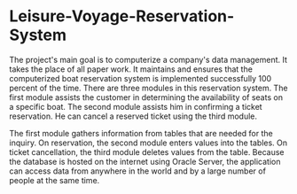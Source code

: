 # Leisure-Voyage-Reservation-System
The project's main goal is to computerize a company's data management. It takes the place of all paper work. It maintains and ensures that the computerized boat reservation system is implemented successfully 100 percent of the time. There are three modules in this reservation system. The first module assists the customer in determining the availability of seats on a specific boat. The second module assists him in confirming a ticket reservation. He can cancel a reserved ticket using the third module.

The first module gathers information from tables that are needed for the inquiry. On reservation, the second module enters values into the tables. On ticket cancellation, the third module deletes values from the table. Because the database is hosted on the internet using Oracle Server, the application can access data from anywhere in the world and by a large number of people at the same time.
